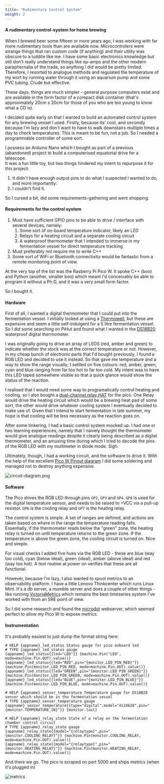 ```yaml
---
title: "Rudimentary Control System"
weight: 2
---
```


#### A rudimentary control-system for home brewing

When I brewed beer some fifteen or more years ago, I was working with far more rudimentary tools than are available now.  Microcontrolers were strange things that ran custom code (if anything) and their utility
was obscure to a luddite like me.  I have some basic electronics knowledge but still don't really understand things like op-amps and the other modern 
paraphernalia of the trade, so anything I did would be pretty limited.   Therefore, I resorted to analogue methods and regulated the temperature of my wort by running water through it using an aquarium pump and some PVC tubing.
Crude but effective.

These days, things are much simpler - general purpose computers exist and are available in the form factor of a compact disk container (that's approximately 20cm x 20cm for those of you who are too young to know what a CD is).

I decided quite early on that I wanted to build an automated control system for any brewing vessel I used.  Firstly, because its' cool, and secondly
because I'm lazy and don't want to have to walk downstairs multiple times a day to check temperatures.  This is meant to be fun, not a job.
So I needed a programmable controller of some sort.

I possess an Arduino Nano which I bought as part of a previous (abandoned) project to build a computerised equatorial drive for a telescope.   
It was a fun little toy, but two things hindered my intent to repurpose it for this project:

1. It didn't have enough output pins to do what I suspected I wanted to do, and more importantly:
2. I couldn't find it.

So I cursed a bit, did some requirements-gathering and went shopping.

#### Requirements for the control system

1.  Must have sufficient GPIO pins to be able to drive / interface with several devices, namely:
    1. Some sort of on-board temperature indicator, likely an LED
    2. Relays for a heating circuit and a separate cooling circuit
    3. A waterproof thermometer that I intended to immerse in my fermentation vessel for direct temperature tracking 
2. Must preferably not require me to write C++
3. Some sort of WiFi or Bluetooth connectivity would be fantastic from a remote monitoring point of view.

At the very top of the list was the Rasberry Pi Pico W.  It spoke C++ (boo) and Python (another, smaller boo) which meant I'd conceivably be able to program it without  a Ph.D,
and it was a very small form factor.

So I bought it.

#### Hardware

First of all, I wanted a digital thermometer that I could put into the fermentation vessel.  I initially looked at using a [Thermowell](https://en.wikipedia.org/wiki/Thermowell), but these
are expensive and seem a little self-indulgent for a 5 litre fermentation vessel.  So I did some searching on PiHut and found what I wanted in the [DS18B20](https://thepihut.com/products/waterproof-ds18b20-digital-temperature-sensor-extras?srsltid=AfmBOopj4YG-kSlCmCX16z3JmvaJYnVBC-36X4jaRMKdsdNXNolsTzhG) waterproof digital thermometer.

I was originally going to drive an array of LEDS (red, amber and green) to indicate whether the stock was at the correct temperature or not.  However, in my cheap 
bunch of electronic parts that I'd bought previously, I found a RGB LED and decided to use it instead.  So that gave me temperature and a way to show the range visually; I settled on five colours: red, amber, green, cyan and blue ranging from far too hot to far too cold.  My intent was to have this LED taped somewhere visible so that a quick glance would show the status of the reaction.

I realised that I would need some way to programatically control heating and cooling, so I also bought a [dual-channel relay HAT](https://thepihut.com/products/dual-channel-relay-hat-for-raspberry-pi-pico) for the pico.  One Relay would drive the heating circuit which would be a brewing heat pad of some sort,
the other would drive whatever cooling system I eventually decided to make use of.  Given that I intend to start fermentation in late summer, my hope is that cooling will be less necessary as the reaction goes on.

After some tinkering, I had a basic control system mocked up.  I had one or two learning experiences, namely that I naively thought the thermometer would give analogue readings despite it clearly being described as a digital thermometer,
and an amusing time during which I tried to decode the pins of the RGB LED with my multimeter in diode mode.   Sigh.

Ultimately, though, I had a working circuit, and the software to drive it.  With the help of the excellent [Pico W Pinout diagram](https://datasheets.raspberrypi.com/picow/PicoW-A4-Pinout.pdf) I did some soldering and managed not to destroy anything expensive.

![circuit-diagram.png](/circuit-diagram.png)

#### Software

The Pico drives the RGB LED through pins `GP2`, `GP3` and `GP4`.  `GP8` is used for the digital temperature sensor, and needs to be raised to +VCC via a pull-up resistor.
`GP6` is the cooling relay and `GP7` is the heating relay.

The control system is simple.  A set of ranges are defined, and actions are taken based on where in the range the temperature reading falls.
Essentially, if the thermometer reads below the "green" zone, the heating relay is turned on until temperature returns to the green zone.  If the 
temperature is above the green zone, the cooling circuit is turned on.  Nice and simple.   

For visual checks I added five hues via the RGB LED - these are blue (way too cold), cyan (below ideal), green (ideal), amber (above ideal) and red (way too hot).
A test routine at power on verifies that these are all functional.

However, because I'm lazy, I also wanted to spool metrics to an observability platform.  I have a little Lenovo Thinkcenter which runs Linux Mint.  It's a db server, a mumble server and does a couple of other things - like running [VictoriaMetrics](https://victoriametrics.com/) which remains the best timeseries system I've worked with from an SRE point of view.

So I did some research and found the [microdot](https://microdot.readthedocs.io/en/latest/) webserver, which seemed perfect to allow my Pico W to expose metrics.

#### Instrumentation

It's probably easiest to just dump the format string here:

    # HELP {appname}_led_status Status gauge for pico onboard led
    # TYPE {appname}_led_status gauge
    {appname}_led_status{{led="LED"}} {machine.Pin("LED", mode=machine.Pin.OUT).value()}
    {appname}_led_status{{led="RED",pin="{monitor.LED_PIN_RED}"}} {machine.Pin(monitor.LED_PIN_RED, mode=machine.Pin.OUT).value()}
    {appname}_led_status{{led="GREEN",pin="{monitor.LED_PIN_GREEN}"}} {machine.Pin(monitor.LED_PIN_GREEN, mode=machine.Pin.OUT).value()}
    {appname}_led_status{{led="BLUE",pin="{monitor.LED_PIN_BLUE}"}} {machine.Pin(monitor.LED_PIN_BLUE, mode=machine.Pin.OUT).value()}
    
    # HELP {appname}_sensor_temperature Temperature gauge for DS18B20 sensor which should be in the fermentation vessel
    # TYPE {appname}_sensor_temperature gauge
    {appname}_sensor_temperature{{type="digital",model="ds18b20",pin="{monitor.TEMPERATURE_IN}"}} {monitor.last}
    
    # HELP {appname}_relay_state State of a relay on the fermentation chamber control circuit
    # TYPE {appname}_relay_state gauge
    {appname}_relay_state{{model="{relaytype}",pin="{monitor.COOLING_RELAY}"}} {machine.Pin(monitor.COOLING_RELAY, mode=machine.Pin.OUT).value()}
    {appname}_relay_state{{model="{relaytype}",pin="{monitor.HEATING_RELAY}"}} {machine.Pin(monitor.HEATING_RELAY, mode=machine.Pin.OUT).value()}

And there we go. The pico is scraped on port 5000 and ships metrics (when it's plugged in)

![metrics](/metrics.png)